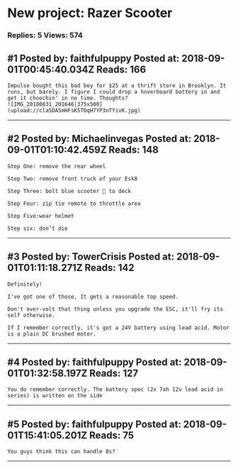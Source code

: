 # New project: Razer Scooter

### Replies: 5 Views: 574

## \#1 Posted by: faithfulpuppy Posted at: 2018-09-01T00:45:40.034Z Reads: 166

```
Impulse bought this bad boy for $25 at a thrift store in Brooklyn. It runs, but barely. I figure I could drop a hoverboard battery in and get it choochin' in no time. Thoughts?
![IMG_20180831_201646|375x500](upload://cla5DA5mHFsK5T0qH7YP3nTYivK.jpg)
```

---
## \#2 Posted by: Michaelinvegas Posted at: 2018-09-01T01:10:42.459Z Reads: 148

```
Step One: remove the rear wheel

Step Two: remove front truck of your Esk8 

Step Three: bolt blue scooter 🛴 to deck

Step Four: zip tie remote to throttle area

Step Five:wear helmet 

Step six: don’t die
```

---
## \#3 Posted by: TowerCrisis Posted at: 2018-09-01T01:11:18.271Z Reads: 142

```
Definitely!

I've got one of those, It gets a reasonable top speed.

Don't over-volt that thing unless you upgrade the ESC, it'll fry its self otherwise.

If I remember correctly, it's got a 24V battery using lead acid. Motor is a plain DC brushed motor.
```

---
## \#4 Posted by: faithfulpuppy Posted at: 2018-09-01T01:32:58.197Z Reads: 127

```
You do remember correctly. The battery spec (2x 7ah 12v lead acid in series) is written on the side
```

---
## \#5 Posted by: faithfulpuppy Posted at: 2018-09-01T15:41:05.201Z Reads: 75

```
You guys think this can handle 8s?
```

---
